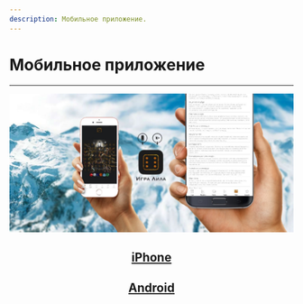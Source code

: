 ```yaml
---
description: Мобильное приложение.
---
```

# Мобильное приложение 


---
<p align="center">
  <img src="../app.png" />
  <h2 align='center'><a href="https://goo.gl/UomA96">iPhone</a></h2> 
  <h2 align='center'><a href="https://play.google.com/store/apps/details?id=com.leelagame">Android</a></h2> 
</p>
